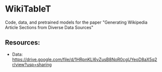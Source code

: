 # WikiTableT

Code, data, and pretrained models for the paper "Generating Wikipedia Article Sections from Diverse Data Sources"

## Resources:

- Data: https://drive.google.com/file/d/1HRpnKLI6vZusB8NoR0cgUYeoD8aX5q2r/view?usp=sharing
